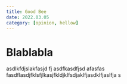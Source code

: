 ```yaml
---
title: Good Bee
date: 2022.03.05
category: [opinion, hellow]
---
```


# Blablabla

asdlkfdjslakfasjd
fj
asdfkasdfjsd
afasfas
fasdflasdjfklsfjlkasjfkldjklfsdjaklfjasdklfjaslfja
s
